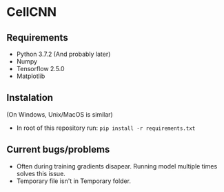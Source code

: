 # CellCNN

## Requirements

- Python 3.7.2 (And probably later)
- Numpy
- Tensorflow 2.5.0
- Matplotlib

## Instalation

(On Windows, Unix/MacOS is similar)

- In root of this repository run: `pip install -r requirements.txt`

## Current bugs/problems

- Often during training gradients disapear. Running model multiple times solves this issue.
- Temporary file isn't in Temporary folder.
